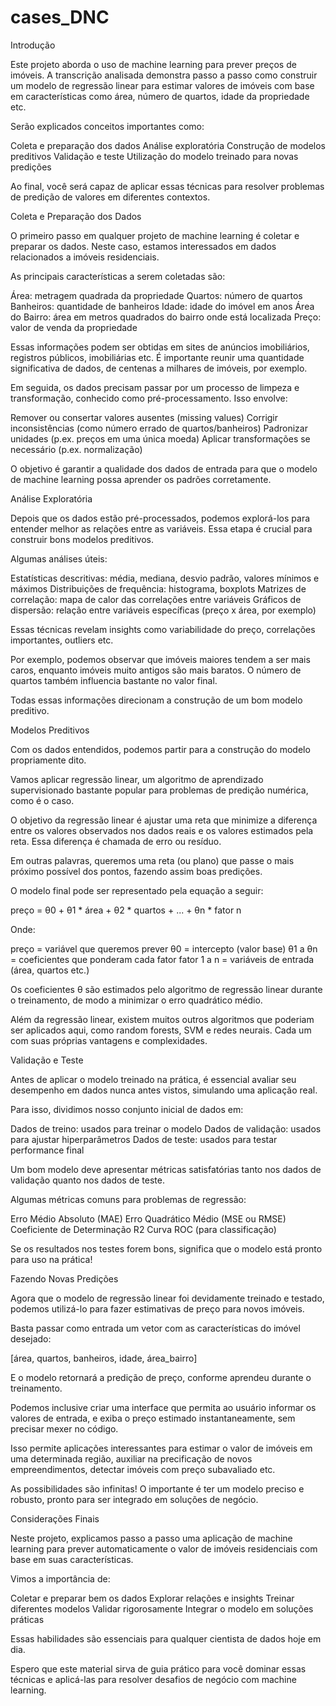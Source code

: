 # cases_DNC

Introdução

Este projeto aborda o uso de machine learning para prever preços de imóveis. A transcrição analisada demonstra passo a passo como construir um modelo de regressão linear para estimar valores de imóveis com base em características como área, número de quartos, idade da propriedade etc.

Serão explicados conceitos importantes como:


Coleta e preparação dos dados
Análise exploratória
Construção de modelos preditivos
Validação e teste
Utilização do modelo treinado para novas predições

Ao final, você será capaz de aplicar essas técnicas para resolver problemas de predição de valores em diferentes contextos.

Coleta e Preparação dos Dados

O primeiro passo em qualquer projeto de machine learning é coletar e preparar os dados. Neste caso, estamos interessados em dados relacionados a imóveis residenciais.

As principais características a serem coletadas são:


Área: metragem quadrada da propriedade
Quartos: número de quartos
Banheiros: quantidade de banheiros
Idade: idade do imóvel em anos
Área do Bairro: área em metros quadrados do bairro onde está localizada
Preço: valor de venda da propriedade

Essas informações podem ser obtidas em sites de anúncios imobiliários, registros públicos, imobiliárias etc. É importante reunir uma quantidade significativa de dados, de centenas a milhares de imóveis, por exemplo.

Em seguida, os dados precisam passar por um processo de limpeza e transformação, conhecido como pré-processamento. Isso envolve:


Remover ou consertar valores ausentes (missing values)
Corrigir inconsistências (como número errado de quartos/banheiros)
Padronizar unidades (p.ex. preços em uma única moeda)
Aplicar transformações se necessário (p.ex. normalização)

O objetivo é garantir a qualidade dos dados de entrada para que o modelo de machine learning possa aprender os padrões corretamente.

Análise Exploratória

Depois que os dados estão pré-processados, podemos explorá-los para entender melhor as relações entre as variáveis. Essa etapa é crucial para construir bons modelos preditivos.

Algumas análises úteis:


Estatísticas descritivas: média, mediana, desvio padrão, valores mínimos e máximos
Distribuições de frequência: histograma, boxplots
Matrizes de correlação: mapa de calor das correlações entre variáveis
Gráficos de dispersão: relação entre variáveis específicas (preço x área, por exemplo)

Essas técnicas revelam insights como variabilidade do preço, correlações importantes, outliers etc.

Por exemplo, podemos observar que imóveis maiores tendem a ser mais caros, enquanto imóveis muito antigos são mais baratos. O número de quartos também influencia bastante no valor final.

Todas essas informações direcionam a construção de um bom modelo preditivo.

Modelos Preditivos

Com os dados entendidos, podemos partir para a construção do modelo propriamente dito.

Vamos aplicar regressão linear, um algoritmo de aprendizado supervisionado bastante popular para problemas de predição numérica, como é o caso.

O objetivo da regressão linear é ajustar uma reta que minimize a diferença entre os valores observados nos dados reais e os valores estimados pela reta. Essa diferença é chamada de erro ou resíduo.

Em outras palavras, queremos uma reta (ou plano) que passe o mais próximo possível dos pontos, fazendo assim boas predições.

O modelo final pode ser representado pela equação a seguir:

preço = θ0 + θ1 * área + θ2 * quartos + ... + θn * fator n


Onde:


preço = variável que queremos prever
θ0 = intercepto (valor base)
θ1 a θn = coeficientes que ponderam cada fator
fator 1 a n = variáveis de entrada (área, quartos etc.)

Os coeficientes θ são estimados pelo algoritmo de regressão linear durante o treinamento, de modo a minimizar o erro quadrático médio.

Além da regressão linear, existem muitos outros algoritmos que poderiam ser aplicados aqui, como random forests, SVM e redes neurais. Cada um com suas próprias vantagens e complexidades.

Validação e Teste

Antes de aplicar o modelo treinado na prática, é essencial avaliar seu desempenho em dados nunca antes vistos, simulando uma aplicação real.

Para isso, dividimos nosso conjunto inicial de dados em:


Dados de treino: usados para treinar o modelo
Dados de validação: usados para ajustar hiperparâmetros
Dados de teste: usados para testar performance final

Um bom modelo deve apresentar métricas satisfatórias tanto nos dados de validação quanto nos dados de teste.

Algumas métricas comuns para problemas de regressão:


Erro Médio Absoluto (MAE)
Erro Quadrático Médio (MSE ou RMSE)
Coeficiente de Determinação R2
Curva ROC (para classificação)

Se os resultados nos testes forem bons, significa que o modelo está pronto para uso na prática!

Fazendo Novas Predições

Agora que o modelo de regressão linear foi devidamente treinado e testado, podemos utilizá-lo para fazer estimativas de preço para novos imóveis.

Basta passar como entrada um vetor com as características do imóvel desejado:

[área, quartos, banheiros, idade, área_bairro]


E o modelo retornará a predição de preço, conforme aprendeu durante o treinamento.

Podemos inclusive criar uma interface que permita ao usuário informar os valores de entrada, e exiba o preço estimado instantaneamente, sem precisar mexer no código.

Isso permite aplicações interessantes para estimar o valor de imóveis em uma determinada região, auxiliar na precificação de novos empreendimentos, detectar imóveis com preço subavaliado etc.

As possibilidades são infinitas! O importante é ter um modelo preciso e robusto, pronto para ser integrado em soluções de negócio.

Considerações Finais

Neste projeto, explicamos passo a passo uma aplicação de machine learning para prever automaticamente o valor de imóveis residenciais com base em suas características.

Vimos a importância de:


Coletar e preparar bem os dados
Explorar relações e insights
Treinar diferentes modelos
Validar rigorosamente
Integrar o modelo em soluções práticas

Essas habilidades são essenciais para qualquer cientista de dados hoje em dia.

Espero que este material sirva de guia prático para você dominar essas técnicas e aplicá-las para resolver desafios de negócio com machine learning.

